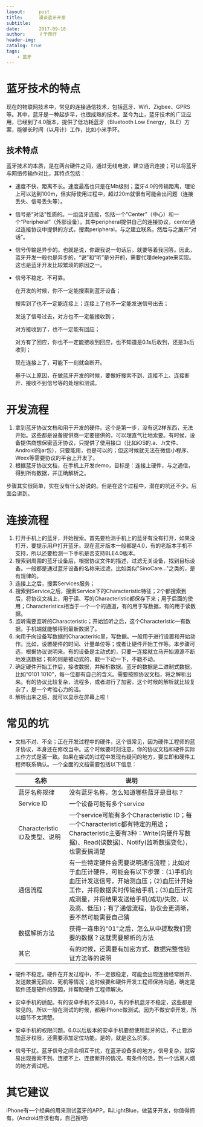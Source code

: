 ```yaml
---
layout:     post
title:      漫谈蓝牙开发
subtitle:   
date:       2017-09-18
author:     彳亍而行
header-img: 
catalog: true
tags:
    - 蓝牙
---
```

# 蓝牙技术的特点

现在的物联网技术中，常见的连接通信技术，包括蓝牙、Wifi、Zigbee、GPRS等。其中，蓝牙是一种起步早，也很成熟的技术。至今为止，蓝牙技术的广泛应用，已经到了4.0版本，提供了低功耗蓝牙（Bluetooth Low Energy，BLE）方案，能够长时间（以月计）工作，比如小米手环。

## 技术特点

蓝牙技术的本质，是在两台硬件之间，通过无线电波，建立通讯连接；可以将蓝牙与网络传输作对比，其特点包括：

* 速度不快，距离不长。速度最高也只是在Mb级别；蓝牙4.0的传输距离，理论上可以达到100m，但实际使用过程中，超过20m就很有可能会出问题（连接丢失、信号丢失等）。

* 信号是“对话”性质的。一组蓝牙连接，包括一个“Center”（中心）和一个“Peripheral”（外部设备）。其中peripheral提供自己的连接协议，center通过连接协议中提供的方式，搜索peripheral，与之建立联系，然后与之展开“对话”。

* 信号传输是异步的。也就是说，你跟我说一句话后，就要等着我回答。因此，蓝牙开发一般也是异步的，“说”和“听”是分开的，需要代理delegate来实现。这也是蓝牙开发比较繁琐的原因之一。

* 信号不稳定、不可靠。

  在开发的时候，你不一定能搜索到蓝牙设备；

  搜索到了也不一定能连接上；连接上了也不一定能发送信号出去；

  发送了信号过去，对方也不一定能接收到；

  对方接收到了，也不一定能有回应；

  对方有了回应，你也不一定能接收到回应，也不知道是0.1s后收到，还是3s后收到；

  现在连接上了，可能下一刻就会断开。

  基于以上原因，在做蓝牙开发的时候，要做好搜索不到、连接不上、连接断开、接收不到信号等的处理和测试。

# 开发流程

1. 拿到蓝牙协议文档和用于开发的硬件。这个是第一步，没有这2样东西，无法开始。这些都是设备提供商一定要提供的，可以理直气壮地索要。有时候，设备提供商想保密蓝牙协议，只提供了使用接口（比如iOS的.a、.h文件、Android的jar包），只要能用，也是可以的；但这时候就无法在微信小程序、Weex等需要协议的平台上开发了。
2. 根据蓝牙协议文档，在手机上开发demo，目标是：连接上硬件，与之通信，得到所有数据，并正确解析之。

步骤其实很简单，实在没有什么好说的。但是在这个过程中，潜在的坑还不少。后面会讲到。

# 连接流程

1. 打开手机上的蓝牙，开始搜索。首先要检测手机上的蓝牙有没有打开，如果没打开，要提示用户打开蓝牙。现在蓝牙版本一般都是4.0，有的老版本手机不支持，所以还要检测一下手机是否支持BLE4.0版本。
2. 搜索到周围的蓝牙设备后，根据协议文件的描述，过滤无关设备，找到目标设备。一般都是通过蓝牙设备的名称来过滤，比如类似"SinoCare..."之类的，是有规律的。
3. 连接上之后，搜索Services服务；
4. 搜索到Service之后，搜索Service下的Characteristic特征；2个都搜索到后，将协议文档上，用于读、写的Characteristic都保存下来；用于后面的使用；Characteristics相当于一个一个的通道，有的用于写数据，有的用于读数据。
5. 监听需要监听的Characteristic；开始监听之后，这个Characteristic一有数据，手机端就能够得到最新数据了。
6. 向用于向设备写数据的Characteritic里，写数据。一般用于进行设置和开始动作。比如，设置硬件的时间、计量单位等；或者让硬件开始工作等。本步骤可选，根据协议说明来。有的设备是主动式的，只要一连接就立马开始源源不断地发送数据；有的则是被动式的，戳一下动一下，不戳不动。
7. 确定硬件开始工作后，接收数据，并解析数据。蓝牙的数据是二进制式数据，比如“0101 1010”，每一位都有自己的含义。需要按照协议文档，将之解析出来。有的协议比较复杂，流程多，或者进行了加密，这个时候的解析就比较复杂了，是一个考验心力的活。
8. 解析出来之后，就可以显示在屏幕上啦！

# 常见的坑

* 文档不对、不全；正在开发过程中的硬件，这个很常见，因为硬件工程师的蓝牙协议，本身还在修改当中。这个时候要时刻注意，你的协议文档和硬件实际工作方式是否一致。如果在尝试的过程中发现有疑问的地方，要立即和硬件工程师联系确认。一个全面的文档需要包括以下信息：

  | 名称                      | 说明                                       |
  | ----------------------- | ---------------------------------------- |
  | 蓝牙名称规律                  | 没有蓝牙名称，怎么知道哪些蓝牙是目标？                      |
  | Service ID              | 一个设备可能有多个service                         |
  | Characteristic ID及类型、说明 | 一个service可能有多个Characteristic ID；每一个Characteristic都有特定的用途；Characteristic主要有3种：Write(向硬件写数据)、Read(读数据)、Notify(监听数据变化)，也需要搞清楚 |
  | 通信流程                    | 有一些特定硬件会需要说明通信流程；比如对于血压计硬件，可能会有以下步骤：(1)手机向血压计发送信号，开始测血压；(2)血压计开始工作，并将数据实时传输给手机；(3)血压计完成测量，并将结果发送给手机(成功/失败，以及高、低压)；有了通信流程，协议会更清晰，要不然可能需要自己猜 |
  | 数据解析方法                  | 获得一连串的"01"之后，怎么从中提取我们需要的数据？这就需要解析的方法     |
  | 其它                      | 有的时候，还需要有加密方式、数据完整性验证方法等的说明              |

* 硬件不稳定。硬件在开发过程中，不一定很稳定，可能会出现连接经常断开、发送数据无回应、死机等情况；这时候要和硬件开发工程师保持沟通，确定是软件还是硬件的原因，并帮助硬件工程师解决。

* 安卓手机的适配。有的安卓手机不支持4.0，有的手机蓝牙不稳定，这些都是常见的。所以一般在测试的时候，都用iPhone做测试。因为不做安卓开发，所以细节不太清楚。

* 安卓手机的权限问题。6.0以后版本的安卓手机要想使用蓝牙的话，不止要添加蓝牙权限，还需要添加定位功能。是的，就是这么坑爹。

* 信号干扰。蓝牙信号之间会相互干扰，在蓝牙设备多的地方，信号复杂，就容易出现搜索不到、连接不上、连接断开的情况。有条件的话，到一个远离人烟的地方调试吧。

# 其它建议

iPhone有一个经典的用来测试蓝牙的APP，叫LightBlue，做蓝牙开发，你值得拥有。(Android应该也有，自己搜吧)